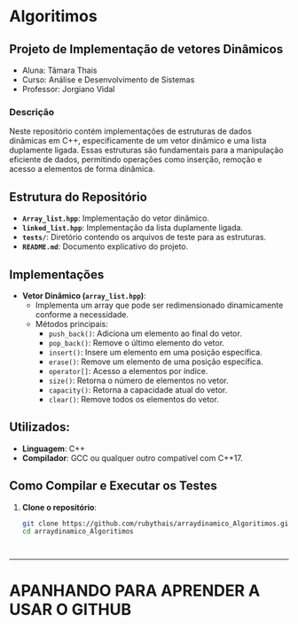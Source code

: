 # Algoritimos
## Projeto de Implementação de vetores Dinâmicos
- Aluna: Tâmara Thais
- Curso: Análise e Desenvolvimento de Sistemas
- Professor: Jorgiano Vidal
### Descrição

Neste repositório contém implementações de estruturas de dados dinâmicas em C++, especificamente de um vetor dinâmico e uma lista duplamente ligada. Essas estruturas são fundamentais para a manipulação eficiente de dados, permitindo operações como inserção, remoção e acesso a elementos de forma dinâmica.

## Estrutura do Repositório

- **`Array_list.hpp`**: Implementação do vetor dinâmico.
- **`linked_list.hpp`**: Implementação da lista duplamente ligada.
- **`tests/`**: Diretório contendo os arquivos de teste para as estruturas.
- **`README.md`**: Documento explicativo do projeto.

## Implementações

- **Vetor Dinâmico (`array_list.hpp`)**:
  - Implementa um array que pode ser redimensionado dinamicamente conforme a necessidade.
  - Métodos principais:
    - `push_back()`: Adiciona um elemento ao final do vetor.
    - `pop_back()`: Remove o último elemento do vetor.
    - `insert()`: Insere um elemento em uma posição específica.
    - `erase()`: Remove um elemento de uma posição específica.
    - `operator[]`: Acesso a elementos por índice.
    - `size()`: Retorna o número de elementos no vetor.
    - `capacity()`: Retorna a capacidade atual do vetor.
    - `clear()`: Remove todos os elementos do vetor.

## Utilizados:

- **Linguagem**: C++
- **Compilador**: GCC ou qualquer outro compatível com C++17.

## Como Compilar e Executar os Testes

1. **Clone o repositório**:

   ```bash
   git clone https://github.com/rubythais/arraydinamico_Algoritimos.git
   cd arraydinamico_Algoritimos




-------------------------------------------------------
   # APANHANDO PARA APRENDER A USAR O GITHUB

